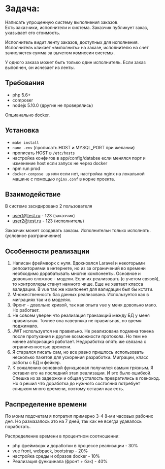 # **Задача:**
Написать упрощенную систему выполнения заказов.  
Есть заказчики, исполнители и система. Заказчик публикует заказ, указывает его стоимость.

Исполнитель видит ленту заказов, доступных для исполнения.  
Исполнитель кликает «выполнить» на заказе, исполнителю на счет зачисляется сумма за вычетом комиссии системы.

У одного заказа может быть только один исполнитель. Если заказ выполнен, он исчезает из ленты. 


## Требования

* php 5.6+
* composer
* nodejs 5.10.0 (другие не проверялись)

Опцианально docker.

## Установка

* `make install`
* `nano .env` (прописать HOST и MYSQL_PORT при желании)
* прописать HOST в `/etc/hosts`
* настройка конфигов в app/config/databse если менялся порт и изменение host если запуск не через docker
* npm run prod
* `docker-compose up` или если нет, настройка nginx на локальной машине с помощью `nginx.conf`  в корне проекта.

## Взаимодействие

В системе засидировано 2 пользователя

* user1@test.ru - 123 (заказчик)
* user2@test.ru - 123 (исполнитель)

Заказчик может создавать заказы. Исполнительн только исполнять. (условное разграничение)

## Особенности реализации

1. Написан фреймворк с нуля. Вдохновлся Laravel и некоторыми репозиториями в интернете, но из за ограничений во времени необходимо дорабатывать
многие компоненты. Основное и довольно сложное - модели. Если их реализовать (с учетом связей), то контроллеры станут намного чище.
Еще не хватает класса валидации. В vue так же компонент для валидации был бы кстати.
2. Множественность баз данных реализована. Используется как в миграциях так и в моделях.
3. Фронт - довольно кривой, так как опыта vue у меня довольно мало. Но работает.
4. Не совсем уверен что реализация транзакций между БД у меня правильная. Точнее она наверняка не правильная, но время поджимало.
5. JWT используется не правильно. Не реализована подмена токена после протухания и другие возможности протокола.
Но тем не менее авторизация работает. Недоработка опять же связана с ограниченностью времени.
6. Я старался писать сам, но все равно пришлось использовать несколько пакетов для ускорения разработки.
Миграции, класс работы с БД и фейкер. 
7. К сожалению основной функционал получился самым грязным. 
Я оставил его на последний этап реализации. И это было ошибкой. Спешка из за задержки и общая усталость превратились в говнокод.
Но я решил что доработка до нужного состояния потребует слишком много времени, поэтому оставил как есть.

## Распределение времени

По моим подсчетам я потратил примерно 3-4 8-ми часовых рабочих дня. Но размазалось это на 7 дней, так как не всегда удавалось поработать.

Распределение времени в процентном соотношении:

* php фреймворк и доработки в процессе реализации - 30%
* vue front, webpack, bootstrap - 20%
* настройка среды и образов docker - 10%
* Реализация функцинала (фронт + бэк) - 40%